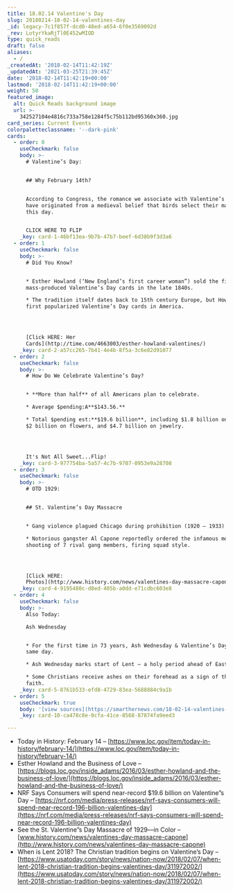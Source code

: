 ```yaml
---
title: 18.02.14 Valentine's Day
slug: 20180214-18-02-14-valentines-day
_id: legacy-7c1f857f-dcd0-48ed-a654-6f0e3569092d
_rev: LotyrYkaRjTl0E452wMIOD
type: quick_reads
draft: false
aliases:
  - /
_createdAt: '2018-02-14T11:42:19Z'
_updatedAt: '2021-03-25T21:39:45Z'
date: '2018-02-14T11:42:19+00:00'
lastmod: '2018-02-14T11:42:19+00:00'
weight: 50
featured_image:
  alt: Quick Reads background image
  url: >-
    342527104e4816c733a758e1284f5c75b112bd95360x360.jpg
card_series: Current Events
colorpaletteclassname: '--dark-pink'
cards:
  - order: 0
    useCheckmark: false
    body: >-
      # Valentine’s Day:


      ## Why February 14th?


      According to Congress, the romance we associate with Valentine’s Day might
      have originated from a medieval belief that birds select their mates on
      this day.


      CLICK HERE TO FLIP
    _key: card-1-46bf13ea-9b7b-47b7-beef-6d38b9f3d3a6
  - order: 1
    useCheckmark: false
    body: >-
      # Did You Know?


      * Esther Howland (‘New England’s first career woman”) sold the first
      mass-produced Valentine’s Day cards in the late 1840s.

      * The tradition itself dates back to 15th century Europe, but Howland
      first popularized Valentine’s Day cards in America.




      [Click HERE: Her
      Cards](http://time.com/4663003/esther-howland-valentines/)
    _key: card-2-a57cc265-7b41-4e4b-8f5a-3c6e82d91077
  - order: 2
    useCheckmark: false
    body: >-
      # How Do We Celebrate Valentine’s Day?


      * **More than half** of all Americans plan to celebrate.

      * Average $pending:A**$143.56.**

      * Total $pending est:**$19.6 billion**, including $1.8 billion on candy,
      $2 billion on flowers, and $4.7 billion on jewelry.




      It's Not All Sweet...Flip!
    _key: card-3-977754ba-5a57-4c7b-9707-0953e9a28708
  - order: 3
    useCheckmark: false
    body: >-
      # OTD 1929:


      ## St. Valentine’s Day Massacre


      * Gang violence plagued Chicago during prohibition (1920 – 1933).

      * Notorious gangster Al Capone reportedly ordered the infamous mob
      shooting of 7 rival gang members, firing squad style.




      [Click HERE:
      Photos](http://www.history.com/news/valentines-day-massacre-capone)
    _key: card-4-9195480c-d8ed-405b-a0dd-e71cdbc603e8
  - order: 4
    useCheckmark: false
    body: >-
      Also Today:  

      Ash Wednesday


      * For the first time in 73 years, Ash Wednesday & Valentine’s Day fall on
      same day.

      * Ash Wednesday marks start of Lent – a holy period ahead of Easter.

      * Some Christians receive ashes on their forehead as a sign of their
      faith.
    _key: card-5-8761b533-efd8-4729-83ea-5688884c9a1b
  - order: 5
    useCheckmark: true
    body: '[view sources](https://smarthernews.com/18-02-14-valentines-day/)'
    _key: card-10-ca478c8e-0cfa-41ce-8568-87874fa9eed3

---
```

* Today in History: February 14 – [https://www.loc.gov/item/today-in-history/february-14/](https://www.loc.gov/item/today-in-history/february-14/)
* Esther Howland and the Business of Love – [https://blogs.loc.gov/inside_adams/2016/03/esther-howland-and-the-business-of-love/](https://blogs.loc.gov/inside_adams/2016/03/esther-howland-and-the-business-of-love/)
* NRF Says Consumers will spend near-record $19.6 billion on Valentine”s Day – [https://nrf.com/media/press-releases/nrf-says-consumers-will-spend-near-record-196-billion-valentines-day](https://nrf.com/media/press-releases/nrf-says-consumers-will-spend-near-record-196-billion-valentines-day)
* See the St. Valentine”s Day Massacre of 1929—in Color – [www.history.com/news/valentines-day-massacre-capone](http://www.history.com/news/valentines-day-massacre-capone)
* When is Lent 2018? The Christian tradition begins on Valentine’s Day – [https://www.usatoday.com/story/news/nation-now/2018/02/07/when-lent-2018-christian-tradition-begins-valentines-day/311972002/](https://www.usatoday.com/story/news/nation-now/2018/02/07/when-lent-2018-christian-tradition-begins-valentines-day/311972002/)